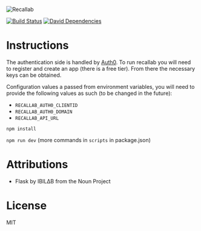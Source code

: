 ![Recallab](https://github.com/stefan-vatov/recallab-api/raw/master/public/images/recallab-logo.png)

[![Build Status](https://semaphoreci.com/api/v1/thracian/recallab-ui/branches/master/badge.svg)](https://semaphoreci.com/thracian/recallab-ui)
[![David Dependencies](https://david-dm.org/stefan-vatov/recallab-ui.svg)](https://david-dm.org/stefan-vatov/recallab-ui)

# Instructions

The authentication side is handled by [Auth0](https://auth0.com/). To run recallab you will need to register and create an app (there is a free tier). From there the necessary keys can be obtained.

Configuration values a passed from environment variables, you will need to provide the following values as such (to be changed in the future):
* `RECALLAB_AUTH0_CLIENTID`
* `RECALLAB_AUTH0_DOMAIN`
* `RECALLAB_API_URL`


`npm install` 

`npm run dev` (more commands in `scripts` in package.json)


# Attributions

* Flask by IBIL∆B from the Noun Project

# License

MIT

